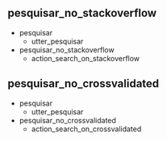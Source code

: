 ## pesquisar_no_stackoverflow
* pesquisar
    - utter_pesquisar
* pesquisar_no_stackoverflow
    - action_search_on_stackoverflow

## pesquisar_no_crossvalidated
* pesquisar
    - utter_pesquisar
* pesquisar_no_crossvalidated
    - action_search_on_crossvalidated
